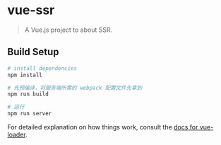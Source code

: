 # vue-ssr

> A Vue.js project to about SSR.

## Build Setup

``` bash
# install dependencies
npm install

# 先预编译，将服务端所需的 webpack 配置文件先拿到
npm run build

# 运行
npm run server
```

For detailed explanation on how things work, consult the [docs for vue-loader](http://vuejs.github.io/vue-loader).
